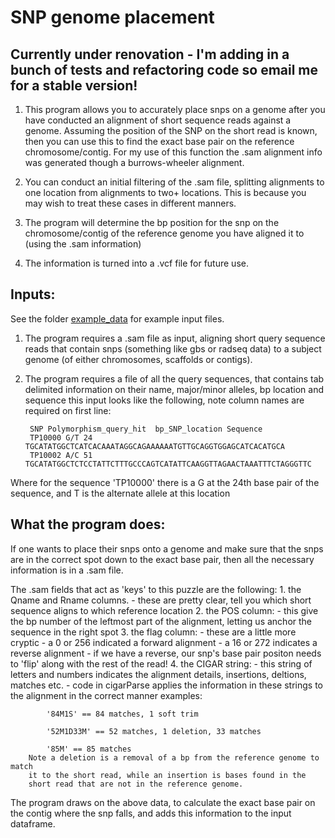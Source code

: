 # SNP genome placement
## Currently under renovation - I'm adding in a bunch of tests and refactoring code so email me for a stable version!

1. This program allows you to accurately place snps on a genome after you have conducted an alignment
of short sequence reads against a genome. Assuming the position of the SNP on the short read
is known, then you can use this to find the exact base pair on the reference chromosome/contig.
For my use of this function the .sam alignment info was generated though a burrows-wheeler alignment. 

2. You can conduct an initial filtering of the .sam file, splitting alignments
to one location from alignments to two+ locations. This is because you may wish to treat these cases in different manners.

3. The program will determine the bp position for the snp on the chromosome/contig of
the reference genome you have aligned it to (using the .sam information)

4. The information is turned into a .vcf file for future use.



## Inputs:
See the folder [example_data](https://github.com/CNuge/snp_genome_placement/tree/master/example_data) for example input files.

1. The program requires a .sam file as input, aligning short query sequence reads that
contain snps (something like gbs or radseq data) to a subject genome
(of either chromosomes, scaffolds or contigs).

2. The program requires a file of all the query sequences, that contains tab
delimited information on their name, major/minor alleles, bp location and sequence
this input looks like the following, note column names are required on first line:

		SNP	Polymorphism_query_hit	bp_SNP_location	Sequence
		TP10000	G/T	24	TGCATATGGCTCATCACAAATAGGCAGAAAAAATGTTGCAGGTGGAGCATCACATGCA
		TP10002	A/C	51	TGCATATGGCTCTCCTATTCTTTGCCCAGTCATATTCAAGGTTAGAACTAAATTTCTAGGGTTC
	
Where for the sequence 'TP10000' there is a G at the 24th base pair of the sequence, and T
is the alternate allele at this location

## What the program does:

If one wants to place their snps onto a genome and make sure that the snps are in the
correct spot down to the exact base pair, then all the necessary information is in a .sam
file.

The .sam fields that act as 'keys' to this puzzle are the following:
	1. the Qname and Rname columns.
		- these are pretty clear, tell you which short sequence aligns to which reference location
	2. the POS column:
		- this give the bp number of the leftmost part of the alignment, letting us anchor the
		sequence in the right spot
	3. the flag column:
		- these are a little more cryptic 
		- a 0 or 256 indicated a forward alignment
		- a 16 or 272 indicates a reverse alignment 
		- if we have a reverse, our snp's base pair positon needs 
		to 'flip' along with the rest of the read!
	4. the CIGAR string:
		- this string of letters and numbers indicates the alignment details, insertions, 
		deltions, matches etc.
		- code in cigarParse applies the information in these strings to the alignment 
		in the correct manner
		examples:
		
			'84M1S' == 84 matches, 1 soft trim
			
			'52M1D33M' == 52 matches, 1 deletion, 33 matches
			
			'85M' == 85 matches
		Note a deletion is a removal of a bp from the reference genome to match
		it to the short read, while an insertion is bases found in the 
		short read that are not in the reference genome.
			


The program draws on the above data, to calculate the exact base pair on the contig where the 
snp falls, and adds this information to the input dataframe. 


